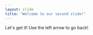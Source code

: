 ```yaml
---
layout: slide
title: "Welcome to our second slide!"
---
```

Let's get it!
Use the left arrow to go back!
